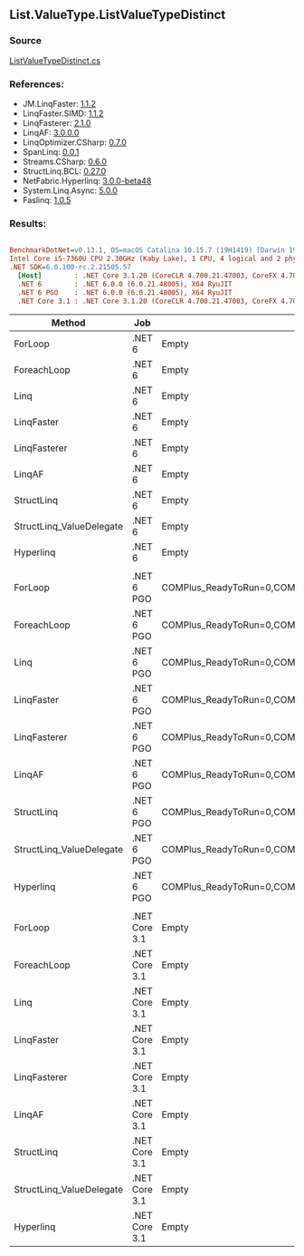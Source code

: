 ﻿## List.ValueType.ListValueTypeDistinct

### Source
[ListValueTypeDistinct.cs](../LinqBenchmarks/List/ValueType/ListValueTypeDistinct.cs)

### References:
- JM.LinqFaster: [1.1.2](https://www.nuget.org/packages/JM.LinqFaster/1.1.2)
- LinqFaster.SIMD: [1.1.2](https://www.nuget.org/packages/LinqFaster.SIMD/1.0.3)
- LinqFasterer: [2.1.0](https://www.nuget.org/packages/LinqFasterer/2.1.0)
- LinqAF: [3.0.0.0](https://www.nuget.org/packages/LinqAF/3.0.0.0)
- LinqOptimizer.CSharp: [0.7.0](https://www.nuget.org/packages/LinqOptimizer.CSharp/0.7.0)
- SpanLinq: [0.0.1](https://www.nuget.org/packages/SpanLinq/0.0.1)
- Streams.CSharp: [0.6.0](https://www.nuget.org/packages/Streams.CSharp/0.6.0)
- StructLinq.BCL: [0.27.0](https://www.nuget.org/packages/StructLinq/0.27.0)
- NetFabric.Hyperlinq: [3.0.0-beta48](https://www.nuget.org/packages/NetFabric.Hyperlinq/3.0.0-beta48)
- System.Linq.Async: [5.0.0](https://www.nuget.org/packages/System.Linq.Async/5.0.0)
- Faslinq: [1.0.5](https://www.nuget.org/packages/Faslinq/1.0.5)

### Results:
``` ini

BenchmarkDotNet=v0.13.1, OS=macOS Catalina 10.15.7 (19H1419) [Darwin 19.6.0]
Intel Core i5-7360U CPU 2.30GHz (Kaby Lake), 1 CPU, 4 logical and 2 physical cores
.NET SDK=6.0.100-rc.2.21505.57
  [Host]        : .NET Core 3.1.20 (CoreCLR 4.700.21.47003, CoreFX 4.700.21.47101), X64 RyuJIT
  .NET 6        : .NET 6.0.0 (6.0.21.48005), X64 RyuJIT
  .NET 6 PGO    : .NET 6.0.0 (6.0.21.48005), X64 RyuJIT
  .NET Core 3.1 : .NET Core 3.1.20 (CoreCLR 4.700.21.47003, CoreFX 4.700.21.47101), X64 RyuJIT


```
|                   Method |           Job |                                                   EnvironmentVariables |       Runtime | Duplicates | Count |      Mean |     Error |    StdDev |        Ratio | RatioSD |   Gen 0 | Allocated |
|------------------------- |-------------- |----------------------------------------------------------------------- |-------------- |----------- |------ |----------:|----------:|----------:|-------------:|--------:|--------:|----------:|
|                  ForLoop |        .NET 6 |                                                                  Empty |      .NET 6.0 |          4 |   100 | 14.818 μs | 0.1748 μs | 0.1635 μs |     baseline |         | 12.8784 |  26,976 B |
|              ForeachLoop |        .NET 6 |                                                                  Empty |      .NET 6.0 |          4 |   100 | 15.705 μs | 0.1516 μs | 0.1419 μs | 1.06x slower |   0.02x | 12.8784 |  26,976 B |
|                     Linq |        .NET 6 |                                                                  Empty |      .NET 6.0 |          4 |   100 | 18.035 μs | 0.1178 μs | 0.1102 μs | 1.22x slower |   0.01x | 12.8174 |  26,912 B |
|               LinqFaster |        .NET 6 |                                                                  Empty |      .NET 6.0 |          4 |   100 |  2.774 μs | 0.0108 μs | 0.0090 μs | 5.33x faster |   0.05x |  0.0114 |      24 B |
|             LinqFasterer |        .NET 6 |                                                                  Empty |      .NET 6.0 |          4 |   100 | 18.685 μs | 0.1720 μs | 0.1609 μs | 1.26x slower |   0.02x | 34.8816 |  73,168 B |
|                   LinqAF |        .NET 6 |                                                                  Empty |      .NET 6.0 |          4 |   100 | 42.212 μs | 0.3305 μs | 0.3092 μs | 2.85x slower |   0.04x | 21.7896 |  45,704 B |
|               StructLinq |        .NET 6 |                                                                  Empty |      .NET 6.0 |          4 |   100 | 16.204 μs | 0.2154 μs | 0.1798 μs | 1.10x slower |   0.02x |  0.0305 |      66 B |
| StructLinq_ValueDelegate |        .NET 6 |                                                                  Empty |      .NET 6.0 |          4 |   100 |  5.066 μs | 0.0270 μs | 0.0252 μs | 2.93x faster |   0.04x |       - |         - |
|                Hyperlinq |        .NET 6 |                                                                  Empty |      .NET 6.0 |          4 |   100 | 14.111 μs | 0.1224 μs | 0.1145 μs | 1.05x faster |   0.02x |       - |       1 B |
|                          |               |                                                                        |               |            |       |           |           |           |              |         |         |           |
|                  ForLoop |    .NET 6 PGO | COMPlus_ReadyToRun=0,COMPlus_TC_QuickJitForLoops=1,COMPlus_TieredPGO=1 |      .NET 6.0 |          4 |   100 | 12.808 μs | 0.0731 μs | 0.0684 μs |     baseline |         | 12.8784 |  26,976 B |
|              ForeachLoop |    .NET 6 PGO | COMPlus_ReadyToRun=0,COMPlus_TC_QuickJitForLoops=1,COMPlus_TieredPGO=1 |      .NET 6.0 |          4 |   100 | 13.702 μs | 0.0892 μs | 0.0835 μs | 1.07x slower |   0.01x | 12.8784 |  26,976 B |
|                     Linq |    .NET 6 PGO | COMPlus_ReadyToRun=0,COMPlus_TC_QuickJitForLoops=1,COMPlus_TieredPGO=1 |      .NET 6.0 |          4 |   100 | 14.992 μs | 0.1093 μs | 0.1022 μs | 1.17x slower |   0.01x | 12.8174 |  26,912 B |
|               LinqFaster |    .NET 6 PGO | COMPlus_ReadyToRun=0,COMPlus_TC_QuickJitForLoops=1,COMPlus_TieredPGO=1 |      .NET 6.0 |          4 |   100 |  2.689 μs | 0.0077 μs | 0.0064 μs | 4.76x faster |   0.03x |  0.0114 |      24 B |
|             LinqFasterer |    .NET 6 PGO | COMPlus_ReadyToRun=0,COMPlus_TC_QuickJitForLoops=1,COMPlus_TieredPGO=1 |      .NET 6.0 |          4 |   100 | 17.681 μs | 0.2147 μs | 0.1903 μs | 1.38x slower |   0.01x | 34.8816 |  73,168 B |
|                   LinqAF |    .NET 6 PGO | COMPlus_ReadyToRun=0,COMPlus_TC_QuickJitForLoops=1,COMPlus_TieredPGO=1 |      .NET 6.0 |          4 |   100 | 55.788 μs | 0.3023 μs | 0.2828 μs | 4.36x slower |   0.03x | 20.3247 |  42,576 B |
|               StructLinq |    .NET 6 PGO | COMPlus_ReadyToRun=0,COMPlus_TC_QuickJitForLoops=1,COMPlus_TieredPGO=1 |      .NET 6.0 |          4 |   100 | 12.782 μs | 0.0858 μs | 0.0760 μs | 1.00x faster |   0.01x |  0.0305 |      65 B |
| StructLinq_ValueDelegate |    .NET 6 PGO | COMPlus_ReadyToRun=0,COMPlus_TC_QuickJitForLoops=1,COMPlus_TieredPGO=1 |      .NET 6.0 |          4 |   100 |  5.077 μs | 0.0456 μs | 0.0427 μs | 2.52x faster |   0.03x |       - |         - |
|                Hyperlinq |    .NET 6 PGO | COMPlus_ReadyToRun=0,COMPlus_TC_QuickJitForLoops=1,COMPlus_TieredPGO=1 |      .NET 6.0 |          4 |   100 | 11.776 μs | 0.0650 μs | 0.0608 μs | 1.09x faster |   0.01x |       - |         - |
|                          |               |                                                                        |               |            |       |           |           |           |              |         |         |           |
|                  ForLoop | .NET Core 3.1 |                                                                  Empty | .NET Core 3.1 |          4 |   100 | 17.781 μs | 0.1260 μs | 0.1053 μs |     baseline |         | 12.8784 |  26,976 B |
|              ForeachLoop | .NET Core 3.1 |                                                                  Empty | .NET Core 3.1 |          4 |   100 | 20.028 μs | 0.0765 μs | 0.0639 μs | 1.13x slower |   0.01x | 12.8784 |  26,976 B |
|                     Linq | .NET Core 3.1 |                                                                  Empty | .NET Core 3.1 |          4 |   100 | 22.169 μs | 0.1560 μs | 0.1459 μs | 1.25x slower |   0.01x |  9.0637 |  18,992 B |
|               LinqFaster | .NET Core 3.1 |                                                                  Empty | .NET Core 3.1 |          4 |   100 |  3.222 μs | 0.0105 μs | 0.0093 μs | 5.52x faster |   0.03x |  0.0114 |      24 B |
|             LinqFasterer | .NET Core 3.1 |                                                                  Empty | .NET Core 3.1 |          4 |   100 | 22.375 μs | 0.1699 μs | 0.1590 μs | 1.26x slower |   0.01x | 34.8816 |  73,168 B |
|                   LinqAF | .NET Core 3.1 |                                                                  Empty | .NET Core 3.1 |          4 |   100 | 66.803 μs | 0.2655 μs | 0.2217 μs | 3.76x slower |   0.02x | 20.2637 |  42,609 B |
|               StructLinq | .NET Core 3.1 |                                                                  Empty | .NET Core 3.1 |          4 |   100 | 17.897 μs | 0.0834 μs | 0.0740 μs | 1.01x slower |   0.01x |  0.0305 |      66 B |
| StructLinq_ValueDelegate | .NET Core 3.1 |                                                                  Empty | .NET Core 3.1 |          4 |   100 |  5.329 μs | 0.0542 μs | 0.0507 μs | 3.33x faster |   0.04x |       - |       1 B |
|                Hyperlinq | .NET Core 3.1 |                                                                  Empty | .NET Core 3.1 |          4 |   100 | 15.332 μs | 0.0907 μs | 0.0849 μs | 1.16x faster |   0.01x |       - |       1 B |
